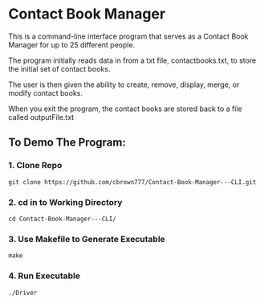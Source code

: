 # Contact Book Manager

This is a command-line interface program that serves as a Contact Book Manager for up to 25 different people. 

The program initially reads data in from a txt file, contactbooks.txt, to store the initial set of contact books. 

The user is then given the ability to create, remove, display, merge, or modify contact books.

When you exit the program, the contact books are stored back to a file called outputFile.txt




## To Demo The Program:

### 1. Clone Repo 
```
git clone https://github.com/cbrown777/Contact-Book-Manager---CLI.git
```

### 2. cd in to Working Directory
```
cd Contact-Book-Manager---CLI/
```

### 3. Use Makefile to Generate Executable
```
make
```

### 4. Run Executable
```
./Driver
```
